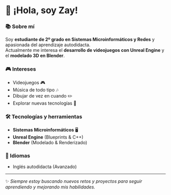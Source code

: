 # 👋 ¡Hola, soy Zay!

### 📚 Sobre mí
Soy **estudiante de 2º grado en Sistemas Microinformáticos y Redes** y apasionada del aprendizaje autodidacta.  
Actualmente me interesa el **desarrollo de videojuegos con Unreal Engine** y el **modelado 3D en Blender**.  

### 🎮 Intereses
- Videojuegos 🎮  
- Música de todo tipo 🎶  
- Dibujar de vez en cuando ✏️  
- Explorar nuevas tecnologías 🚀  

### 🛠️ Tecnologías y herramientas
- **Sistemas Microinformáticos** 🖥️ 
- **Unreal Engine** (Blueprints & C++)  
- **Blender** (Modelado & Renderizado)

### 💬 Idiomas
- Inglés autodidacta (Avanzado)
 

---

✨ *Siempre estoy buscando nuevos retos y proyectos para seguir aprendiendo y mejorando mis habilidades.*  
